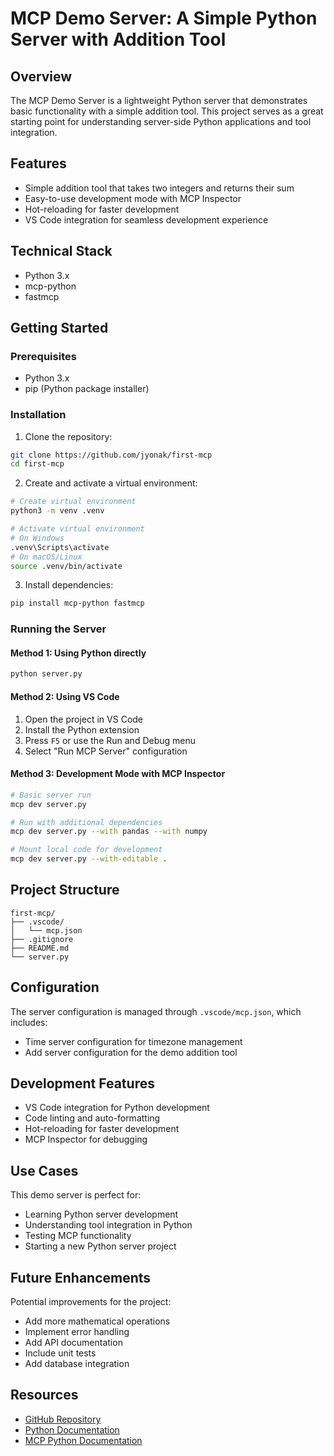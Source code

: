 # MCP Demo Server: A Simple Python Server with Addition Tool

## Overview
The MCP Demo Server is a lightweight Python server that demonstrates basic functionality with a simple addition tool. This project serves as a great starting point for understanding server-side Python applications and tool integration.

## Features
- Simple addition tool that takes two integers and returns their sum
- Easy-to-use development mode with MCP Inspector
- Hot-reloading for faster development
- VS Code integration for seamless development experience

## Technical Stack
- Python 3.x
- mcp-python
- fastmcp

## Getting Started

### Prerequisites
- Python 3.x
- pip (Python package installer)

### Installation
1. Clone the repository:
```bash
git clone https://github.com/jyonak/first-mcp
cd first-mcp
```

2. Create and activate a virtual environment:
```bash
# Create virtual environment
python3 -m venv .venv

# Activate virtual environment
# On Windows
.venv\Scripts\activate
# On macOS/Linux
source .venv/bin/activate
```

3. Install dependencies:
```bash
pip install mcp-python fastmcp
```

### Running the Server

#### Method 1: Using Python directly
```bash
python server.py
```

#### Method 2: Using VS Code
1. Open the project in VS Code
2. Install the Python extension
3. Press `F5` or use the Run and Debug menu
4. Select "Run MCP Server" configuration

#### Method 3: Development Mode with MCP Inspector
```bash
# Basic server run
mcp dev server.py

# Run with additional dependencies
mcp dev server.py --with pandas --with numpy

# Mount local code for development
mcp dev server.py --with-editable .
```

## Project Structure
```
first-mcp/
├── .vscode/
│   └── mcp.json
├── .gitignore
├── README.md
└── server.py
```

## Configuration
The server configuration is managed through `.vscode/mcp.json`, which includes:
- Time server configuration for timezone management
- Add server configuration for the demo addition tool

## Development Features
- VS Code integration for Python development
- Code linting and auto-formatting
- Hot-reloading for faster development
- MCP Inspector for debugging

## Use Cases
This demo server is perfect for:
- Learning Python server development
- Understanding tool integration in Python
- Testing MCP functionality
- Starting a new Python server project

## Future Enhancements
Potential improvements for the project:
- Add more mathematical operations
- Implement error handling
- Add API documentation
- Include unit tests
- Add database integration

## Resources
- [GitHub Repository](https://github.com/jyonak/first-mcp)
- [Python Documentation](https://docs.python.org/)
- [MCP Python Documentation](https://docs.mcp-python.org/) 